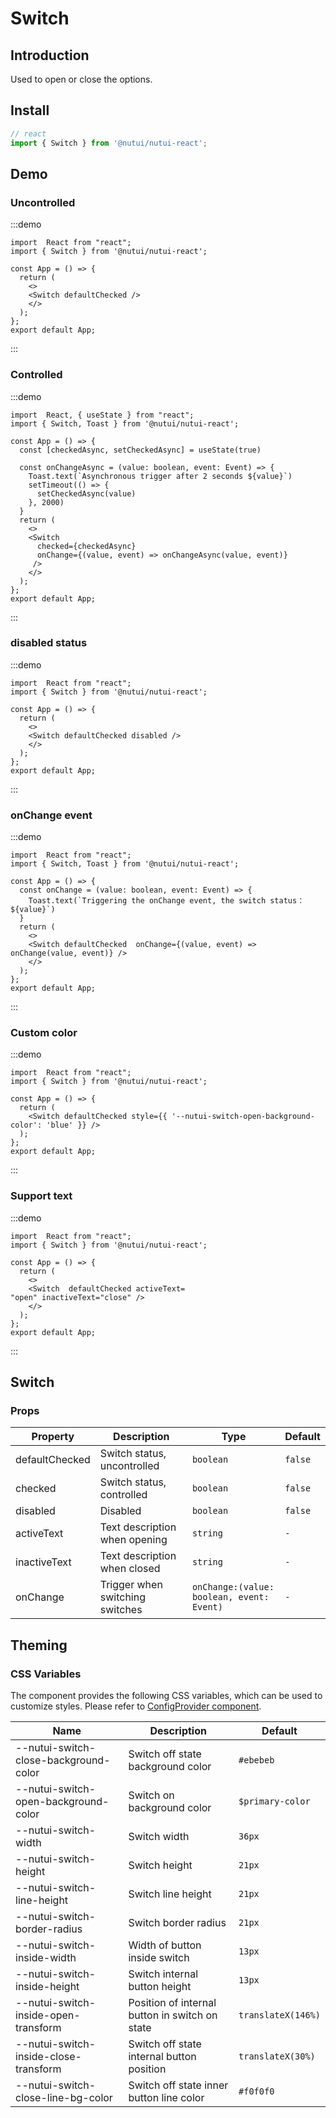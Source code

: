 # Switch

## Introduction

Used to open or close the options.

## Install

```ts
// react
import { Switch } from '@nutui/nutui-react';
```

## Demo

### Uncontrolled

:::demo

```tsx
import  React from "react";
import { Switch } from '@nutui/nutui-react';

const App = () => {
  return ( 
    <>   
    <Switch defaultChecked />
    </>
  );
};  
export default App;

```

:::

### Controlled

:::demo

```tsx
import  React, { useState } from "react";
import { Switch, Toast } from '@nutui/nutui-react';

const App = () => {
  const [checkedAsync, setCheckedAsync] = useState(true)
  
  const onChangeAsync = (value: boolean, event: Event) => {
    Toast.text(`Asynchronous trigger after 2 seconds ${value}`)
    setTimeout(() => {
      setCheckedAsync(value)
    }, 2000)
  }
  return ( 
    <>   
    <Switch
      checked={checkedAsync}
      onChange={(value, event) => onChangeAsync(value, event)}
     />
    </>
  );
};  
export default App;

```

:::

### disabled status

:::demo

```tsx
import  React from "react";
import { Switch } from '@nutui/nutui-react';

const App = () => {
  return ( 
    <>   
    <Switch defaultChecked disabled />
    </>
  );
};  
export default App;

```

:::

### onChange event

:::demo

```tsx
import  React from "react";
import { Switch, Toast } from '@nutui/nutui-react';

const App = () => {
  const onChange = (value: boolean, event: Event) => {
    Toast.text(`Triggering the onChange event, the switch status：${value}`)
  }
  return ( 
    <>   
    <Switch defaultChecked  onChange={(value, event) => onChange(value, event)} />
    </>
  );
};  
export default App;

```

:::

### Custom color

:::demo

```tsx
import  React from "react";
import { Switch } from '@nutui/nutui-react';

const App = () => {
  return ( 
    <Switch defaultChecked style={{ '--nutui-switch-open-background-color': 'blue' }} />
  );
};  
export default App;

```

:::

### Support text

:::demo

```tsx
import  React from "react";
import { Switch } from '@nutui/nutui-react';

const App = () => {
  return ( 
    <>   
    <Switch  defaultChecked activeText=
"open" inactiveText="close" />
    </>
  );
};  
export default App;

```

:::

## Switch

### Props

| Property | Description | Type | Default |
| --- | --- | --- | --- |
| defaultChecked | Switch status, uncontrolled | `boolean` | `false` |
| checked | Switch status, controlled | `boolean` | `false` |
| disabled | Disabled | `boolean` | `false` |
| activeText | Text description when opening | `string` | `-` |
| inactiveText | Text description when closed | `string` | `-` |
| onChange | Trigger when switching switches | `onChange:(value: boolean, event: Event)` | `-` |

## Theming

### CSS Variables

The component provides the following CSS variables, which can be used to customize styles. Please refer to [ConfigProvider component](#/en-US/component/configprovider).

| Name | Description | Default |
| --- | --- | --- |
| \--nutui-switch-close-background-color | Switch off state background color | `#ebebeb` |
| \--nutui-switch-open-background-color | Switch on background color | `$primary-color` |
| \--nutui-switch-width | Switch width | `36px` |
| \--nutui-switch-height | Switch height | `21px` |
| \--nutui-switch-line-height | Switch line height | `21px` |
| \--nutui-switch-border-radius | Switch border radius | `21px` |
| \--nutui-switch-inside-width | Width of button inside switch | `13px` |
| \--nutui-switch-inside-height | Switch internal button height | `13px` |
| \--nutui-switch-inside-open-transform | Position of internal button in switch on state | `translateX(146%)` |
| \--nutui-switch-inside-close-transform | Switch off state internal button position | `translateX(30%)` |
| \--nutui-switch-close-line-bg-color | Switch off state inner button line color | `#f0f0f0` |